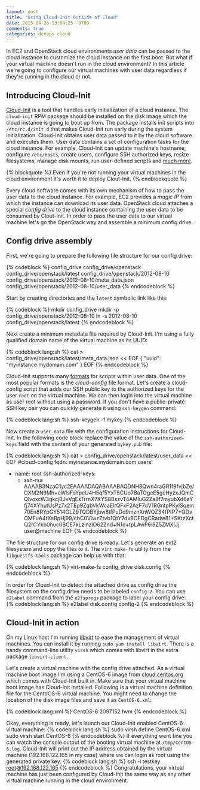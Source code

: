 ```yaml
---
layout: post
title: "Using Cloud-Init Outside of Cloud"
date: 2015-04-26 13:04:25 -0700
comments: true
categories: devops cloud
---
```

In EC2 and OpenStack cloud environments *user data* can be passed to the cloud instance to customize the cloud instance on the first boot. But what if your virtual machine doesn't run in the cloud environment? In this article we're going to configure our virtual machines with user data regardless if they're running in the cloud or not.

<!-- more -->

Introducing Cloud-Init
----------------------

[Cloud-Init](https://cloudinit.readthedocs.org/en/latest/ "Cloud-Init documentation") is a tool that handles early initialization of a cloud instance. The `cloud-init` RPM package should be installed on the disk image which the cloud instance is going to boot up from. The package installs init scripts into `/etc/rc.d/init.d` that makes Cloud-Init run early during the system initialization. Cloud-Init obtains user data passed to it by the cloud software and executes them. User data contains a set of configuration tasks for the cloud instance. For example, Cloud-Init can update machine's hostname, configure `/etc/hosts`, create users, configure SSH authorized keys, resize filesystems, manage disk mounts, run user-defined scripts and [much more](https://cloudinit.readthedocs.org/en/latest/topics/examples.html "Cloud config examples").

{% blockquote %}
Even if you're not running your virtual machines in the cloud environment it's worth it to deploy Clout-Init.
{% endblockquote %}

Every cloud software comes with its own mechanism of how to pass the user data to the cloud instance. For example, EC2 provides a *magic IP* from which the instance can download its user data. OpenStack cloud attaches a special *config drive* to the cloud instance containing the user data to be consumed by Clout-Init. In order to pass the user data to our virtual machine let's go the OpenStack way and assemble a minimum config drive.

Config drive assembly
---------------------
First, we're going to prepare the following file structure for our config drive:

{% codeblock %}
config_drive
config_drive/openstack
config_drive/openstack/latest
config_drive/openstack/2012-08-10
config_drive/openstack/2012-08-10/meta_data.json
config_drive/openstack/2012-08-10/user_data
{% endcodeblock %}

Start by creating directories and the `latest` symbolic link like this:

{% codeblock %}
mkdir config_drive
mkdir -p config_drive/openstack/2012-08-10
ln -s 2012-08-10 config_drive/openstack/latest
{% endcodeblock %}

Next create a minimum metadata file required by Cloud-Init. I'm using a fully qualified domain name of the virtual machine as its UUID:

{% codeblock lang:sh %}
cat > config_drive/openstack/latest/meta_data.json << EOF
{
    "uuid": "myinstance.mydomain.com"
}
EOF
{% endcodeblock %}

Cloud-Init supports many [formats](https://cloudinit.readthedocs.org/en/latest/topics/format.html "Cloud-Init user data formats") for scripts within user data. One of the most popular formats is the *cloud-config* file format. Let's create a cloud-config script that adds our SSH public key to the authorized keys for the user `root` on the virtual machine. We can then login into the virtual machine as user root without using a password. If you don't have a public-private SSH key pair you can quickly generate it using `ssh-keygen` command:

{% codeblock lang:sh %}
ssh-keygen -f mykey
{% endcodeblock %}

Now create a `user_data` file with the configuration instructions for Cloud-Init. In the following code block replace the value of the `ssh-authorized-keys` field with the content of your generated `mykey.pub` file:

{% codeblock lang:sh %}
cat > config_drive/openstack/latest/user_data << EOF
#cloud-config
fqdn: myinstance.mydomain.com
users:
  - name: root
    ssh-authorized-keys:
      - ssh-rsa AAAAB3NzaC1yc2EAAAADAQABAAABAQDNH8Qwn4raGR1f9fvjbZe/GXM2N9Mh+eWlsFoYpcU4H5qf5YxT5CUo7BaTOgeE5geHyzxJQmCQlvoxcW3qkcjBJvVgEsTrrnX7KYS8BszvT4AMIuG2Za8f7myubXd6zYfj74XYhutUsPz7x2TEp9ZqbVkWcaElrQFxF2AzF7dV1RGntpPKyISqem70En8RYpGY514OLZ9TQDBYjbw8tfPuDd9mznXnWOZ34fPtP7+QDvOMFuA4tXsBpHj99/cbC0ViwzZtvb1QtY7dv9OFDgCRadw81+SKtzXctQ2rCYkb0huc0BCE7kLzinzlO62Znd+N1d+tpLAwP6i8Z5ZMXIJj user@machine
EOF
{% endcodeblock %}

The file structure for our config drive is ready. Let's generate an ext2 filesystem and copy the files to it. The `virt-make-fs` utility from the `libguestfs-tools` package can help us with that:

{% codeblock lang:sh %}
virt-make-fs config_drive disk.config
{% endcodeblock %}

In order for Cloud-Init to detect the attached drive as config drive the filesystem on the config drive needs to be labeled `config-2`. You can use `e2label` command from the `e2fsprogs` package to label your config drive:
{% codeblock lang:sh %}
e2label disk.config config-2
{% endcodeblock %}

Cloud-Init in action
--------------------
On my Linux host I'm running [libvirt](http://libvirt.org/ "Libvirt - The virtualization API") to ease the management of virtual machines. You can install it by running `sudo yum install libvirt`. There is a handy command-line utility `virsh` which comes  with libvirt in the extra package `libvirt-client`.

Let's create a virtual machine with the config drive attached. As a virtual machine boot image I'm using a CentOS-6 image from [cloud.centos.org](http://cloud.centos.org/centos/6/images/ "CentOS-6 cloud images") which comes with Cloud-Init built in. Make sure that your virtual machine boot image has Cloud-Init installed. Following is a virtual machine definition file for the CentoOS-6 virtual machine. You might need to change the location of the disk image files and save it as `CentOS-6.xml`:

{% codeblock lang:xml %}
<domain type='kvm'>
  <name>CentOS-6</name>
  <memory unit='KiB'>2097152</memory>
  <os>
    <type>hvm</type>
  </os>
  <devices>
    <disk type='file' device='disk'>
      <driver name="qemu" type="qcow2"/>
      <source file='/tmp/CentOS-6-x86_64-GenericCloud.qcow2'/>
      <target bus="virtio" dev="vda"/>
    </disk>
    <disk type='file' device='disk'>
      <driver name="qemu" type="raw"/>
      <source file='/tmp/disk.config'/>
      <target bus="virtio" dev="vdb"/>
    </disk>
    <interface type='network'>
      <source network='default'/>
    </interface>
    <serial type="file">
      <source path="/tmp/CentOS-6.log"/>
    </serial>
  </devices>
</domain>
{% endcodeblock %}

Okay, everything is ready, let's launch our Cloud-Init enabled CentOS-6 virtual machine:
{% codeblock lang:sh %}
sudo virsh define CentOS-6.xml
sudo virsh start CentOS-6
{% endcodeblock %}
If everything went fine you can watch the console output of the booting virtual machine at `/tmp/CentOS-6.log`. Cloud-Init will print out the IP address obtained by the virtual machine (192.168.122.165 in my case) where we can login as root using the generated private key:
{% codeblock lang:sh %}
ssh -i testkey root@192.168.122.165
{% endcodeblock %}
Congratulations, your virtual machine has just been configured by Cloud-Init the same way as any other virtual machine running in the cloud environment.
